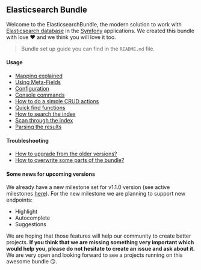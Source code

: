 ## Elasticsearch Bundle

Welcome to the ElasticsearchBundle, the modern solution to work with [Elasticsearch database](https://www.elastic.co/products/elasticsearch) in the [Symfony](https://github.com/symfony/symfony-standard) applications. We created this bundle with love :heart: and we think you will love it too.

> Bundle set up guide you can find in the `README.md` file. 

#### Usage
* [Mapping explained](mapping.md)
* [Using Meta-Fields](meta_fields.md)
* [Configuration](configuration.md)
* [Console commands](commands.md)
* [How to do a simple CRUD actions](crud.md)
* [Quick find functions](find_functions.md)
* [How to search the index](search.md)
* [Scan through the index](scan.md)
* [Parsing the results](results_parsing.md)

#### Troubleshooting
* [How to upgrade from the older versions?](upgrade.md)
* [How to overwrite some parts of the bundle?](overwriting_bundle.md)

#### Some news for upcoming versions

We already have a new milestone set for v1.1.0 version (see active milestones [here](https://github.com/ongr-io/ElasticsearchBundle/milestones)). For the new milestone we are planning to support new endpoints:
* Highlight
* Autocomplete
* Suggestions

We are hoping that those features will help our community to create better projects. **If you think that we are missing something very important which would help you, please do not hesitate to create an issue and ask about it.** We are very open and looking forward to see a projects running on this awesome bundle :smirk:.
